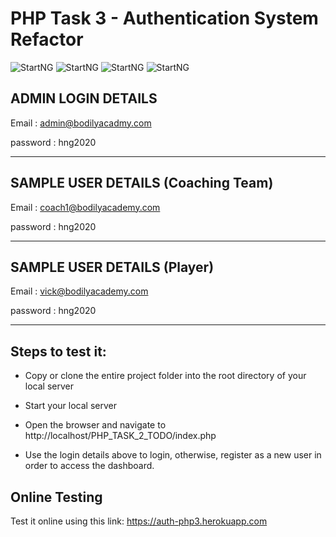 # PHP Task 3 - Authentication System Refactor

![StartNG](https://res.cloudinary.com/pepjoe/image/upload/v1587675955/Screenshot_72_hekvoh.png)
![StartNG](https://res.cloudinary.com/pepjoe/image/upload/v1587676147/Screenshot_73_sdw9n3.png)
![StartNG](https://res.cloudinary.com/pepjoe/image/upload/v1587676476/Screenshot_75_pkplko.png)
![StartNG](https://res.cloudinary.com/pepjoe/image/upload/v1587678391/Screenshot_2020-04-23-22-40-42_i0bogq.png)

## ADMIN LOGIN DETAILS

Email : admin@bodilyacadmy.com

password : hng2020

******************************************

## SAMPLE USER DETAILS (Coaching Team)

Email : coach1@bodilyacademy.com

password : hng2020

******************************************

## SAMPLE USER DETAILS (Player)

Email : vick@bodilyacademy.com

password : hng2020

*********************************************

## Steps to test it:

* Copy or clone the entire project folder into the root directory of your local server

* Start your local server

* Open the browser and navigate to http://localhost/PHP_TASK_2_TODO/index.php

* Use the login details above to login, otherwise, register as a new user in order to access the dashboard.

## Online Testing

Test it online using this link: https://auth-php3.herokuapp.com
